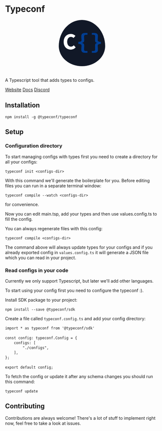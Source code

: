# Typeconf

<div align="center">
    <img src="docs/assets/logo-background.png" alt="logo" width="30%"  style="border-radius: 50%; padding-bottom: 20px"/>
</div>

A Typescript tool that adds types to configs.

[Website](https://typeconf.dev) [Docs](https://docs.typeconf.dev) [Discord](https://discord.gg/F5d4TjsS8B)

## Installation

```
npm install -g @typeconf/typeconf
```

## Setup

### Configuration directory

To start managing configs with types first you need to create a directory for all your configs:

```
typeconf init <configs-dir>
```

With this command we'll generate the boilerplate for you. Before editing files you
can run in a separate terminal window:

```
typeconf compile --watch <configs-dir>
```
for convenience.

Now you can edit main.tsp, add your types and then use values.config.ts to fill the config.

You can always regenerate files with this config:
```
typeconf compile <configs-dir>
```

The command above will always update types for your configs and if you already
exported config in `values.config.ts` it will generate a JSON file which you can
read in your project.

### Read configs in your code

Currently we only support Typescript, but later we'll add other languages.

To start using your config first you need to configure the typeconf :).

Install SDK package to your project:
```
npm install --save @typeconf/sdk
```

Create a file called `typeconf.config.ts` and add your config directory:
```
import * as typeconf from '@typeconf/sdk'

const config: typeconf.Config = {
    configs: [
        "./configs",
    ],
};

export default config;
```

To fetch the config or update it after any schema changes you should run this command:
```
typeconf update
```

## Contributing

Contributions are always welcome! There's a lot of stuff to implement right now, feel free to take a look at issues.
